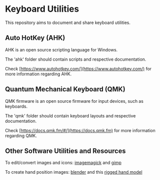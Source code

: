 # Keyboard Utilities

This repository aims to document and share keyboard utilities.




## Auto HotKey (AHK)

AHK is an open source scripting language for Windows. 

The 'ahk' folder should contain scripts and respective documentation.

Check [https://www.autohotkey.com/](https://www.autohotkey.com/) for more information regarding AHK.




## Quantum Mechanical Keyboard (QMK) 

QMK firmware is an open source firmware for input devices, such as keyboards.

The 'qmk' folder should contain keyboard layouts and respective documentation.

Check [https://docs.qmk.fm/#/](https://docs.qmk.fm) for more information regarding QMK.




## Other Software Utilities and Resources


To edit/convert images and icons:
[imagemagick](www.imagemagick.org)
and
[gimp](https://www.gimp.org)

To create hand position images:
[blender](https://www.blender.org/) 
and this
[rigged hand model](https://www.blendswap.com/blend/22269)
